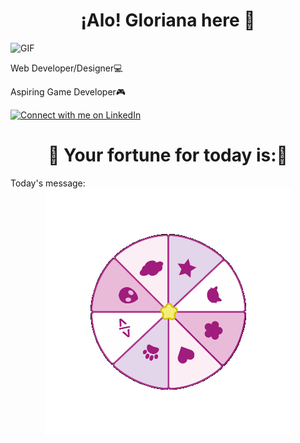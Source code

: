 
<h1 align="center"> ¡Alo! Gloriana here 👋 </h1>
    <img alt="GIF" src="https://static.wikia.nocookie.net/cult-of-the-lamb/images/a/ad/Lamb_Eat_Good.gif/revision/latest?cb=20221123203734" height="100" /> 
<div>
  <span>
    <p> Web Developer/Designer💻 </p>
  </span>
  <span>
     <p>  Aspiring Game Developer🎮 </p>
  </span>
</div>


[![Connect with me on LinkedIn](https://img.shields.io/badge/LinkedIn-Connect-pink?style=for-the-badge&logo=linkedin)](https://www.linkedin.com/in/gloriana-zelaya-quirós-b30a6023a/)

<h1 align="center"> 🌸 Your fortune for today is:🌸 </h1>
Today's message: <!--START_SECTION:message-of-the-day-->

<!--END_SECTION:message-of-the-day-->
<div align="center">
  <img alt="PNG" src="wheelgif.gif"/>
</div>



